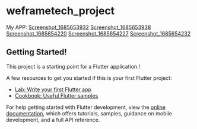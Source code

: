 # weframetech_project
My APP:
[Screenshot_1685653932](https://github.com/chepurisaivignesh/flutterUI_showcase/assets/93316043/0dd26f06-3f96-49ae-b311-96eed00da168)
[Screenshot_1685653938](https://github.com/chepurisaivignesh/flutterUI_showcase/assets/93316043/ad2bcdb6-fa9c-429c-96dd-c9706575444b) 
[Screenshot_1685654220](https://github.com/chepurisaivignesh/flutterUI_showcase/assets/93316043/396b24bd-e377-4fae-9dd6-e623a0b6a517)
[Screenshot_1685654227](https://github.com/chepurisaivignesh/flutterUI_showcase/assets/93316043/83dcbf2c-7699-4616-83ec-1f7ebfcd1537)
[Screenshot_1685654232](https://github.com/chepurisaivignesh/flutterUI_showcase/assets/93316043/db5cc3a8-bb24-4076-a1d0-5d4c548b0e29)

## Getting Started!


This project is a starting point for a Flutter application.!


A few resources to get you started if this is your first Flutter project:

- [Lab: Write your first Flutter app](https://docs.flutter.dev/get-started/codelab)
- [Cookbook: Useful Flutter samples](https://docs.flutter.dev/cookbook)

For help getting started with Flutter development, view the
[online documentation](https://docs.flutter.dev/), which offers tutorials,
samples, guidance on mobile development, and a full API reference.

